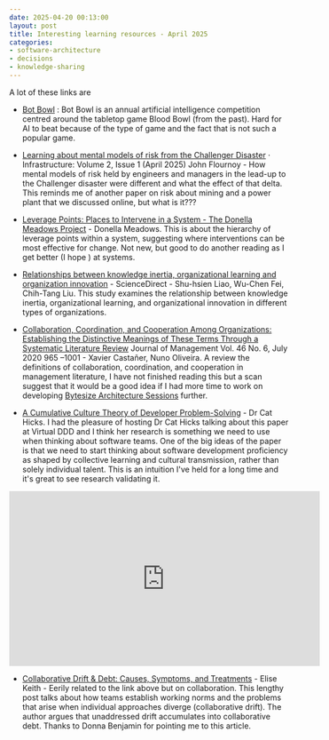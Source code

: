 ```yaml
---
date: 2025-04-20 00:13:00
layout: post
title: Interesting learning resources - April 2025
categories:
- software-architecture
- decisions
- knowledge-sharing
---
```


A lot of these links are 


* [Bot Bowl](https://njustesen.github.io/botbowl/) : Bot Bowl is an annual artificial intelligence competition centred around the tabletop game Blood Bowl (from the past). Hard for AI to beat because of the type of game and the fact that is not such a popular game.

* [Learning about mental models of risk from the Challenger Disaster](https://dsl.pubpub.org/pub/challenger-risk-perception/release/2) · Infrastructure: Volume 2, Issue 1 (April 2025) John Flournoy - How mental models of risk held by engineers and managers in the lead-up to the Challenger disaster were different and what the effect of that delta. This reminds me of another paper on risk about mining and a power plant that we discussed online, but what is it???

* [Leverage Points: Places to Intervene in a System - The Donella Meadows Project](https://donellameadows.org/archives/leverage-points-places-to-intervene-in-a-system/) - Donella Meadows. This is about the hierarchy of leverage points within a system, suggesting where interventions can be most effective for change. Not new, but good to do another reading as I get better (I hope ) at systems. 

* [Relationships between knowledge inertia, organizational learning and organization innovation](https://www.sciencedirect.com/science/article/abs/pii/S0166497207001502) - ScienceDirect - Shu-hsien Liao, Wu-Chen Fei, Chih-Tang Liu. This study examines the relationship between knowledge inertia, organizational learning, and organizational innovation in different types of organizations. 

* [Collaboration, Coordination, and Cooperation Among Organizations: Establishing the Distinctive Meanings of These Terms Through a Systematic Literature Review](https://journals.sagepub.com/doi/10.1177/0149206320901565) Journal of Management Vol. 46 No. 6, July 2020 965 –1001 - Xavier Castañer, Nuno Oliveira. A review the definitions of collaboration, coordination, and cooperation in management literature, I have not finished reading this but a scan suggest that it would be a good idea if I had more time to work on developing [Bytesize Architecture Sessions](https://bytesizearchitecturesessions.com/) further.

* [A Cumulative Culture Theory of Developer Problem-Solving](https://www.drcathicks.com/post/a-cumulative-culture-theory-of-developer-problem-solving-new-preprint)  - Dr Cat Hicks. I had the pleasure of hosting Dr Cat Hicks talking about this paper at Virtual DDD and I think her research is something we need to use when thinking about software teams. One of the big ideas of the paper is that we need to start thinking about software development proficiency as shaped by collective learning and cultural transmission, rather than solely individual talent. This is an intuition I've held for a long time and it's great to see research validating it.  

<iframe width="560" height="315" src="https://www.youtube-nocookie.com/embed/wYhX3QxskxQ?si=SjIdSc6Al6bjwBKo" title="A Cumulative Culture Theory of Developer Problem-Solving" frameborder="0" allow="accelerometer; autoplay; clipboard-write; encrypted-media; gyroscope; picture-in-picture; web-share" referrerpolicy="strict-origin-when-cross-origin" allowfullscreen></iframe>

* [Collaborative Drift & Debt: Causes, Symptoms, and Treatments](https://labs.newrulesforwork.com/p/collaborative-drift-debt-causes-symptoms-treatments#high-collaborative-debt-leads-to-mo) - Elise Keith -  Eerily related to the link above but on collaboration.  This lengthy post talks about how teams establish working norms and the problems that arise when individual approaches diverge (collaborative drift). The author argues that unaddressed drift accumulates into collaborative debt. Thanks to Donna Benjamin for pointing me to this article.